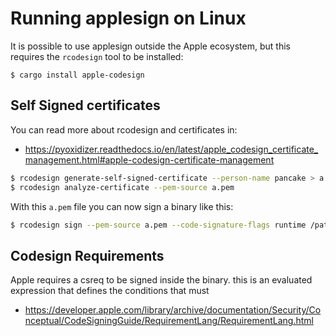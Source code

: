 # Running applesign on Linux

It is possible to use applesign outside the Apple ecosystem, but this requires
the `rcodesign` tool to be installed:

```
$ cargo install apple-codesign
```

## Self Signed certificates

You can read more about rcodesign and certificates in:

- https://pyoxidizer.readthedocs.io/en/latest/apple_codesign_certificate_management.html#apple-codesign-certificate-management

```sh
$ rcodesign generate-self-signed-certificate --person-name pancake > a.pem
$ rcodesign analyze-certificate --pem-source a.pem
```

With this `a.pem` file you can now sign a binary like this:

```sh
$ rcodesign sign --pem-source a.pem --code-signature-flags runtime /path/to/binary
```

## Codesign Requirements

Apple requires a csreq to be signed inside the binary. this is an evaluated
expression that defines the conditions that must

- https://developer.apple.com/library/archive/documentation/Security/Conceptual/CodeSigningGuide/RequirementLang/RequirementLang.html
